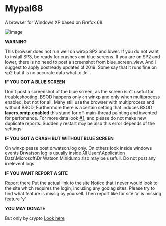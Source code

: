 # Mypal68

A browser for Windows XP based on Firefox 68.

![image](https://user-images.githubusercontent.com/19492771/152347482-f51058cd-2967-4bc5-80fd-5d269c328774.png)


**WARNING**

This browser does not run well on winxp SP2 and lower. If you do not want to install SP3, be ready for crashes and blue screens.
If you are on SP2 and lower, there is no need to post a screenshot from blue_screen_view. And i suggest to apply postready updates of 2019.
Some say that it runs fine on sp2 but it is no accurate data what to do.

**IF YOU GOT A BLUE SCREEN**

Don't post a screenshot of the blue screen, as the screen isn't useful for troubleshooting.
BSOD happens only on winxp and only when multiprocess enabled, but not for all. Many still use the browser with multiprocess and without BSOD,
Furthermore there is a certain setting that induces BSOD **layers.omtp.enabled** this stand for off-main-thread painting
and invented for perfomance. For more data look [#3](https://github.com/Feodor2/Mypal68/issues/3), and please do not make new duplicate reports.
Suddenly restart may be also this error depends of the settings

**IF YOU GOT A CRASH BUT WITHOUT BLUE SCREEN**

On winxp pease post drwatson.log only. On others look inside windows events
Drwatson log is usually inside All Users\Application Data\Microsoft\Dr Watson
Minidump also may be usefull. Do not post any irrelevent logs.

**IF YOU WANT REPORT A SITE**

Report [there](https://github.com/Feodor2/Mypal68/issues/228)
Put the actual link to the site
Notice that i never would look to the site which requires the login, including any goolag sites. Please try to find what feature is missig by yourself.
Then report like for site 'x' is missing feature 'y'

**YOU MAY DONATE**

But only by crypto [Look here](https://github.com/Feodor2/Mypal68/issues/84)
